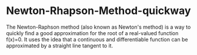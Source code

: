# Newton-Rhapson-Method-quickway
The Newton-Raphson method (also known as Newton's method) is a way to quickly find a good approximation for the root of a real-valued function f(x)=0. It uses the idea that a continuous and differentiable function can be approximated by a straight line tangent to it.
